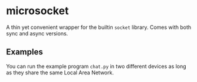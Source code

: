 # microsocket

A thin yet convenient wrapper for the builtin ``socket`` library. Comes with both sync and async versions.

## Examples

You can run the example program `chat.py` in two different devices as long as they share the same Local Area Network.